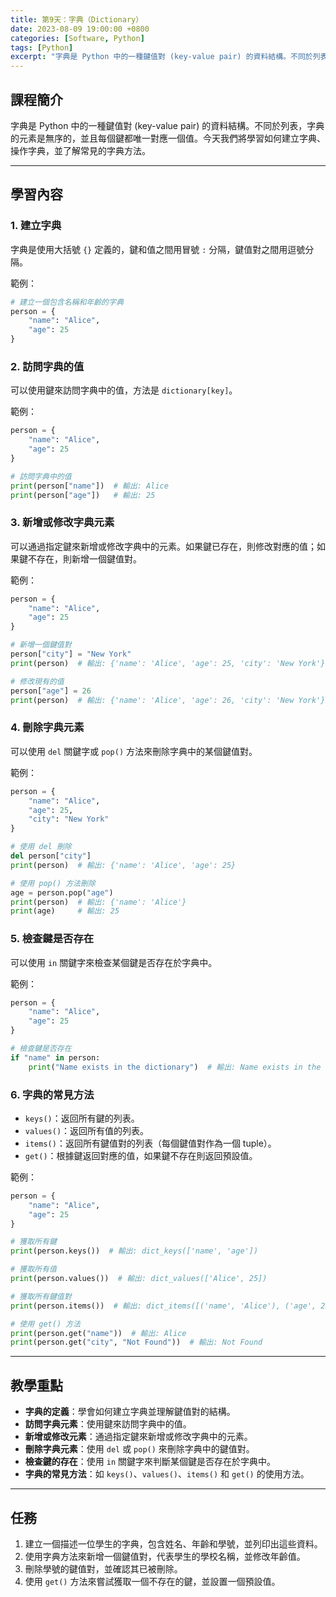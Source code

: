 ```yaml
---
title: 第9天：字典（Dictionary）
date: 2023-08-09 19:00:00 +0800
categories: [Software, Python]
tags: [Python] 
excerpt: "字典是 Python 中的一種鍵值對 (key-value pair) 的資料結構。不同於列表，字典的元素是無序的，並且每個鍵都唯一對應一個值。今天我們將學習如何建立字典、操作字典，並了解常見的字典方法"
---
```


## 課程簡介
字典是 Python 中的一種鍵值對 (key-value pair) 的資料結構。不同於列表，字典的元素是無序的，並且每個鍵都唯一對應一個值。今天我們將學習如何建立字典、操作字典，並了解常見的字典方法。

---

## 學習內容

### 1. 建立字典

字典是使用大括號 `{}` 定義的，鍵和值之間用冒號 `:` 分隔，鍵值對之間用逗號分隔。

範例：
```python
# 建立一個包含名稱和年齡的字典
person = {
    "name": "Alice",
    "age": 25
}
```

### 2. 訪問字典的值

可以使用鍵來訪問字典中的值，方法是 `dictionary[key]`。

範例：
```python
person = {
    "name": "Alice",
    "age": 25
}

# 訪問字典中的值
print(person["name"])  # 輸出: Alice
print(person["age"])   # 輸出: 25
```

### 3. 新增或修改字典元素

可以通過指定鍵來新增或修改字典中的元素。如果鍵已存在，則修改對應的值；如果鍵不存在，則新增一個鍵值對。

範例：
```python
person = {
    "name": "Alice",
    "age": 25
}

# 新增一個鍵值對
person["city"] = "New York"
print(person)  # 輸出: {'name': 'Alice', 'age': 25, 'city': 'New York'}

# 修改現有的值
person["age"] = 26
print(person)  # 輸出: {'name': 'Alice', 'age': 26, 'city': 'New York'}
```

### 4. 刪除字典元素

可以使用 `del` 關鍵字或 `pop()` 方法來刪除字典中的某個鍵值對。

範例：
```python
person = {
    "name": "Alice",
    "age": 25,
    "city": "New York"
}

# 使用 del 刪除
del person["city"]
print(person)  # 輸出: {'name': 'Alice', 'age': 25}

# 使用 pop() 方法刪除
age = person.pop("age")
print(person)  # 輸出: {'name': 'Alice'}
print(age)     # 輸出: 25
```

### 5. 檢查鍵是否存在

可以使用 `in` 關鍵字來檢查某個鍵是否存在於字典中。

範例：
```python
person = {
    "name": "Alice",
    "age": 25
}

# 檢查鍵是否存在
if "name" in person:
    print("Name exists in the dictionary")  # 輸出: Name exists in the dictionary
```

### 6. 字典的常見方法

- `keys()`：返回所有鍵的列表。
- `values()`：返回所有值的列表。
- `items()`：返回所有鍵值對的列表（每個鍵值對作為一個 tuple）。
- `get()`：根據鍵返回對應的值，如果鍵不存在則返回預設值。

範例：
```python
person = {
    "name": "Alice",
    "age": 25
}

# 獲取所有鍵
print(person.keys())  # 輸出: dict_keys(['name', 'age'])

# 獲取所有值
print(person.values())  # 輸出: dict_values(['Alice', 25])

# 獲取所有鍵值對
print(person.items())  # 輸出: dict_items([('name', 'Alice'), ('age', 25)])

# 使用 get() 方法
print(person.get("name"))  # 輸出: Alice
print(person.get("city", "Not Found"))  # 輸出: Not Found
```

---

## 教學重點
- **字典的定義**：學會如何建立字典並理解鍵值對的結構。
- **訪問字典元素**：使用鍵來訪問字典中的值。
- **新增或修改元素**：通過指定鍵來新增或修改字典中的元素。
- **刪除字典元素**：使用 `del` 或 `pop()` 來刪除字典中的鍵值對。
- **檢查鍵的存在**：使用 `in` 關鍵字來判斷某個鍵是否存在於字典中。
- **字典的常見方法**：如 `keys()`、`values()`、`items()` 和 `get()` 的使用方法。

---

## 任務
1. 建立一個描述一位學生的字典，包含姓名、年齡和學號，並列印出這些資料。
2. 使用字典方法來新增一個鍵值對，代表學生的學校名稱，並修改年齡值。
3. 刪除學號的鍵值對，並確認其已被刪除。
4. 使用 `get()` 方法來嘗試獲取一個不存在的鍵，並設置一個預設值。
